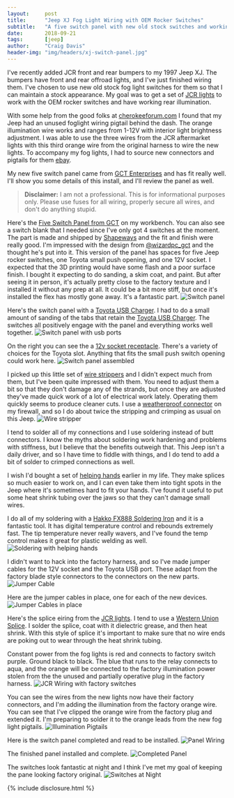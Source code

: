 ```yaml
---
layout:     post
title:      "Jeep XJ Fog Light Wiring with OEM Rocker Switches"
subtitle:   "A five switch panel with new old stock switches and working backlighting"
date:       2018-09-21
tags:       [jeep]
author:     "Craig Davis"
header-img: "img/headers/xj-switch-panel.jpg"
---
```


I've recently added JCR front and rear bumpers to my 1997 Jeep XJ. The bumpers
have front and rear offroad lights, and I've just finished wiring them. I've
chosen to use new old stock fog light switches for them so that I can maintain
a stock appearance. My goal was to get a set of [JCR lights](https://www.jcroffroad.com/product/LED3X3.html)
to work with the OEM rocker switches and have working rear illumination. 

With some help from the good folks at [cherokeeforum.com](https://www.cherokeeforum.com/f2/factory-fog-lights-00-xj-did-not-come-them-220836/)
I found that my Jeep had an unused foglight wiring pigtail behind the dash. The
orange illumination wire works and ranges from 1-12V with interior light
brightness adjustment. I was able to use the three wires from the JCR aftermarket
lights with this third orange wire from the original harness to wire the new
lights. To accompany my fog lights, I had to source new connectors and pigtails 
for them [ebay](https://www.ebay.com/usr/cheepjeepxj). 

My new five switch panel came from [GCT Enterprises](https://www.shapeways.com/shops/gctent)
and has fit really well. I'll show you some details of this install, and I'll
review the panel as well.

> __Disclaimer:__ I am not a professional. This is for informational purposes only. 
> Please use fuses for all wiring, properly secure all wires, and don't do anything
> stupid. 


Here's the [Five Switch Panel from GCT](https://www.shapeways.com/shops/gctent)
on my workbench. You can also see a switch blank that I needed since
I've only got 4 switches at the moment. The part is made and shipped by 
[Shapeways](https://www.shapeways.com/) and the fit and finish were really
good. I'm impressed with the design from [@wizardpc_gct](https://www.instagram.com/wizardpc_gct/)
and the thought he's put into it. This version of the panel has spaces for
five Jeep rocker switches, one Toyota small push opening, and one 12V socket. 
I expected that the 3D printing would have some flash and a poor surface finish.
I bought it expecting to do sanding, a skim coat, and paint. But after seeing
it in person, it's actually pretty close to the factory texture and I installed
it without any prep at all. It could be a bit more stiff, but once it's installed
the flex has mostly gone away. It's a fantastic part.
![Switch panel](/img/posts/xj-foglight-wiring/switch-panel.jpg)


Here's the switch panel with a [Toyota USB Charger](https://amzn.to/2DvbjgS). I 
had to do a small amount of sanding of the tabs that retain the 
[Toyota USB Charger](https://amzn.to/2DvbjgS). The switches all positively
engage with the panel and everything works well together. 
![Switch panel with usb ports](/img/posts/xj-foglight-wiring/switch-panel-with-usb-port.jpg)

On the right you can see the a [12v socket receptacle](https://amzn.to/2Dl7P01).
There's a variety of choices for the Toyota slot. Anything that fits the
small push switch opening could work here.
![Switch panel assembled](/img/posts/xj-foglight-wiring/switch-panel-assembled.jpg)


I picked up this little set of [wire strippers](https://amzn.to/2xtgOXO) and I
didn't expect much from them, but I've been quite impressed with them. You need
to adjust them a bit so that they don't damage any of the strands, but once they
are adjusted they've made quick work of a lot of electrical work lately. Operating
them quickly seems to produce cleaner cuts. I use a 
[weatherproof connector](https://amzn.to/2xHbm2S) on my firewall, and so I do 
about twice the stripping and crimping as usual on this Jeep.
![Wire stripper](/img/posts/xj-foglight-wiring/wire-stripping.jpg)

I tend to solder all of my connections and I use soldering instead of butt
connectors. I know the myths about soldering work hardening and problems with
stiffness, but I believe that the benefits outweigh that. This Jeep isn't a
daily driver, and so I have time to fiddle with things, and I do tend to add a
bit of solder to crimped connections as well. 

I wish I'd bought a set of [helping hands](https://amzn.to/2zmjTtW) earlier in 
my life. They make splices so much easier to work on, and I can even take them 
into tight spots in the Jeep where it's sometimes hard to fit your hands. 
I've found it useful to put some heat shrink tubing over the jaws so that they 
can't damage small wires.

I do all of my soldering with a [Hakko FX888 Soldering Iron](https://amzn.to/2Dj4fDP) 
and it is a fantastic tool. It has digital temperature control and rebounds
extremely fast. The tip temperature never really wavers, and I've found the temp
control makes it great for plastic welding as well. 
![Soldering with helping hands](/img/posts/xj-foglight-wiring/soldering-with-helping-hand.jpg)

I didn't want to hack into the factory harness, and so I've made jumper cables
for the 12V socket and the Toyota USB port. These adapt from the factory
blade style connectors to the connectors on the new parts. 
![Jumper Cable](/img/posts/xj-foglight-wiring/jumper-cable.jpg)

Here are the jumper cables in place, one for each of the new devices.
![Jumper Cables in place](/img/posts/xj-foglight-wiring/jumper-cables.jpg)

Here's the splice eiring from the [JCR lights](https://www.jcroffroad.com/product/LED3X3.html).
I tend to use a [Western Union Splice](https://en.wikipedia.org/wiki/Western_Union_splice).
I solder the splice, coat with it dielectric grease, and then heat shrink. With 
this style of splice it's important to make sure that no wire ends are poking out 
to wear through the heat shrink tubing.

Constant power from the fog lights is red and connects to factory switch purple.
Ground black to black. The blue that runs to the relay connects to aqua, and the 
orange will be connected to the factory illumination power stolen from the the
unused and partially operative plug in the factory harness.
![JCR Wiring with factory switches](/img/posts/xj-foglight-wiring/jcr-wiring.jpg)

You can see the wires from the new lights now have their factory connectors, and
I'm adding the illumination from the factory orange wire. You can see that 
I've clipped the orange wire from the factory plug and extended it. I'm preparing 
to solder it to the orange leads from the new fog light pigtails.
![Illumination Pigtails](/img/posts/xj-foglight-wiring/illumination-pigtails.jpg)


Here is the switch panel completed and read to be installed.
![Panel Wiring](/img/posts/xj-foglight-wiring/panel-wiring.jpg)

The finished panel installed and complete.
![Completed Panel](/img/posts/xj-foglight-wiring/completed-panel.jpg)

The switches look fantastic at night and I think I've met my goal of keeping
the pane looking factory original.
![Switches at Night](/img/posts/xj-foglight-wiring/nighttime.jpg)


{% include disclosure.html %}
